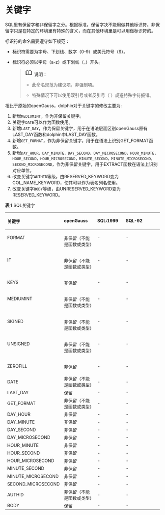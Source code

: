 # 关键字<a name="ZH-CN_TOPIC_0289900482"></a>

SQL里有保留字和非保留字之分。根据标准，保留字决不能用做其他标识符。非保留字只是在特定的环境里有特殊的含义，而在其他环境里是可以用做标识符的。

标识符的命名需要遵守如下规范：

-   标识符需要为字母、下划线、数字（0-9）或美元符号（$）。
-   标识符必须以字母（a-z）或下划线（\_）开头。

    >![](public_sys-resources/icon-note.gif) **说明：**
    > 
    >-   此命名规范为建议项，非强制项。
    >
    >-   特殊情况下可以使用双引号或者反引号（`）规避特殊字符报错。

相比于原始的openGauss，dolphin对于关键字的修改主要为:

1. 新增```MEDIUMINT```，作为非保留关键字。
2. 关键字```DATE```可以作为函数使用。
3. 新增```LAST_DAY```，作为保留关键字，用于在语法层面区别openGauss原有LAST_DAY函数和dolphin中LAST_DAY函数。
4. 新增```GET_FORMAT```，作为非保留关键字，用于在语法上识别GET_FORMAT函数。
5. 新增```DAY_HOUR，DAY_MINUTE，DAY_SECOND，DAY_MICROSECOND，HOUR_MINUTE，HOUR_SECOND，HOUR_MICROSECOND，MINUTE_SECOND，MINUTE_MICROSECOND，SECOND_MICROSECOND```，作为非保留关键字，用于EXTRACT函数在语法上识别对应单位。
6. 改变关键字```AUTHID```等级，由RESERVED_KEYWORD变为COL_NAME_KEYWORD，使其可以作为表名列名使用。
7. 改变关键字```BODY```等级，由UNRESERVED_KEYWORD变为RESERVED_KEYWORD。

**表 1**  SQL关键字

<a name="zh-cn_topic_0283137559_zh-cn_topic_0237121925_zh-cn_topic_0059777655_zh-cn_topic_0058965630_table28107464"></a>
<table><thead align="left"><tr id="zh-cn_topic_0283137559_zh-cn_topic_0237121925_zh-cn_topic_0059777655_zh-cn_topic_0058965630_row32175656"><th class="cellrowborder" valign="top" width="34%" id="mcps1.2.5.1.1"><p id="zh-cn_topic_0283137559_zh-cn_topic_0237121925_zh-cn_topic_0059777655_zh-cn_topic_0058965630_p56091348"><a name="zh-cn_topic_0283137559_zh-cn_topic_0237121925_zh-cn_topic_0059777655_zh-cn_topic_0058965630_p56091348"></a><a name="zh-cn_topic_0283137559_zh-cn_topic_0237121925_zh-cn_topic_0059777655_zh-cn_topic_0058965630_p56091348"></a>关键字</p>
</th>
<th class="cellrowborder" valign="top" width="22%" id="mcps1.2.5.1.2"><p id="zh-cn_topic_0283137559_zh-cn_topic_0237121925_zh-cn_topic_0059777655_zh-cn_topic_0058965630_p47105336"><a name="zh-cn_topic_0283137559_zh-cn_topic_0237121925_zh-cn_topic_0059777655_zh-cn_topic_0058965630_p47105336"></a><a name="zh-cn_topic_0283137559_zh-cn_topic_0237121925_zh-cn_topic_0059777655_zh-cn_topic_0058965630_p47105336"></a><span id="text1798254510538"><a name="text1798254510538"></a><a name="text1798254510538"></a>openGauss</span></p>
</th>
<th class="cellrowborder" valign="top" width="18.75%" id="mcps1.2.5.1.3"><p id="zh-cn_topic_0283137559_zh-cn_topic_0237121925_zh-cn_topic_0059777655_zh-cn_topic_0058965630_p21796427"><a name="zh-cn_topic_0283137559_zh-cn_topic_0237121925_zh-cn_topic_0059777655_zh-cn_topic_0058965630_p21796427"></a><a name="zh-cn_topic_0283137559_zh-cn_topic_0237121925_zh-cn_topic_0059777655_zh-cn_topic_0058965630_p21796427"></a>SQL:1999</p>
</th>
<th class="cellrowborder" valign="top" width="25.25%" id="mcps1.2.5.1.4"><p id="zh-cn_topic_0283137559_zh-cn_topic_0237121925_zh-cn_topic_0059777655_zh-cn_topic_0058965630_p20680137"><a name="zh-cn_topic_0283137559_zh-cn_topic_0237121925_zh-cn_topic_0059777655_zh-cn_topic_0058965630_p20680137"></a><a name="zh-cn_topic_0283137559_zh-cn_topic_0237121925_zh-cn_topic_0059777655_zh-cn_topic_0058965630_p20680137"></a>SQL-92</p>
</th>
</tr>
</thead>
<tbody><tr id="zh-cn_topic_0283137559_zh-cn_topic_0237121925_zh-cn_topic_0059777655_zh-cn_topic_0058965630_row57374723"><td class="cellrowborder" valign="top" width="34%" headers="mcps1.2.5.1.1 "><p id="zh-cn_topic_0283137559_zh-cn_topic_0237121925_zh-cn_topic_0059777655_zh-cn_topic_0058965630_p9835683"><a name="zh-cn_topic_0283137559_zh-cn_topic_0237121925_zh-cn_topic_0059777655_zh-cn_topic_0058965630_p9835683"></a><a name="zh-cn_topic_0283137559_zh-cn_topic_0237121925_zh-cn_topic_0059777655_zh-cn_topic_0058965630_p9835683"></a>FORMAT</p>
</td>
<td class="cellrowborder" valign="top" width="22%" headers="mcps1.2.5.1.2 "><p id="zh-cn_topic_0283137559_zh-cn_topic_0237121925_zh-cn_topic_0059777655_zh-cn_topic_0058965630_p28396447"><a name="zh-cn_topic_0283137559_zh-cn_topic_0237121925_zh-cn_topic_0059777655_zh-cn_topic_0058965630_p28396447"></a><a name="zh-cn_topic_0283137559_zh-cn_topic_0237121925_zh-cn_topic_0059777655_zh-cn_topic_0058965630_p28396447"></a>非保留（不能是函数或类型）</p>
</td>
<td class="cellrowborder" valign="top" width="18.75%" headers="mcps1.2.5.1.3 "><p id="zh-cn_topic_0283137559_zh-cn_topic_0237121925_zh-cn_topic_0059777655_zh-cn_topic_0058965630_p44918252"><a name="zh-cn_topic_0283137559_zh-cn_topic_0237121925_zh-cn_topic_0059777655_zh-cn_topic_0058965630_p44918252"></a><a name="zh-cn_topic_0283137559_zh-cn_topic_0237121925_zh-cn_topic_0059777655_zh-cn_topic_0058965630_p44918252"></a>-</p>
</td>
<td class="cellrowborder" valign="top" width="25.25%" headers="mcps1.2.5.1.4 "><p id="zh-cn_topic_0283137559_zh-cn_topic_0237121925_zh-cn_topic_0059777655_zh-cn_topic_0058965630_p60037067"><a name="zh-cn_topic_0283137559_zh-cn_topic_0237121925_zh-cn_topic_0059777655_zh-cn_topic_0058965630_p60037067"></a><a name="zh-cn_topic_0283137559_zh-cn_topic_0237121925_zh-cn_topic_0059777655_zh-cn_topic_0058965630_p60037067"></a>-</p>
</td>
</tr>
<tr id="zh-cn_topic_0283137559_zh-cn_topic_0237121925_zh-cn_topic_0059777655_zh-cn_topic_0058965630_row57374723"><td class="cellrowborder" valign="top" width="34%" headers="mcps1.2.5.1.1 "><p id="zh-cn_topic_0283137559_zh-cn_topic_0237121925_zh-cn_topic_0059777655_zh-cn_topic_0058965630_p9835683"><a name="zh-cn_topic_0283137559_zh-cn_topic_0237121925_zh-cn_topic_0059777655_zh-cn_topic_0058965630_p9835683"></a><a name="zh-cn_topic_0283137559_zh-cn_topic_0237121925_zh-cn_topic_0059777655_zh-cn_topic_0058965630_p9835683"></a>IF</p>
</td>
<td class="cellrowborder" valign="top" width="22%" headers="mcps1.2.5.1.2 "><p id="zh-cn_topic_0283137559_zh-cn_topic_0237121925_zh-cn_topic_0059777655_zh-cn_topic_0058965630_p28396447"><a name="zh-cn_topic_0283137559_zh-cn_topic_0237121925_zh-cn_topic_0059777655_zh-cn_topic_0058965630_p28396447"></a><a name="zh-cn_topic_0283137559_zh-cn_topic_0237121925_zh-cn_topic_0059777655_zh-cn_topic_0058965630_p28396447"></a>非保留（不能是函数或类型）</p>
</td>
<td class="cellrowborder" valign="top" width="18.75%" headers="mcps1.2.5.1.3 "><p id="zh-cn_topic_0283137559_zh-cn_topic_0237121925_zh-cn_topic_0059777655_zh-cn_topic_0058965630_p44918252"><a name="zh-cn_topic_0283137559_zh-cn_topic_0237121925_zh-cn_topic_0059777655_zh-cn_topic_0058965630_p44918252"></a><a name="zh-cn_topic_0283137559_zh-cn_topic_0237121925_zh-cn_topic_0059777655_zh-cn_topic_0058965630_p44918252"></a>-</p>
</td>
<td class="cellrowborder" valign="top" width="25.25%" headers="mcps1.2.5.1.4 "><p id="zh-cn_topic_0283137559_zh-cn_topic_0237121925_zh-cn_topic_0059777655_zh-cn_topic_0058965630_p60037067"><a name="zh-cn_topic_0283137559_zh-cn_topic_0237121925_zh-cn_topic_0059777655_zh-cn_topic_0058965630_p60037067"></a><a name="zh-cn_topic_0283137559_zh-cn_topic_0237121925_zh-cn_topic_0059777655_zh-cn_topic_0058965630_p60037067"></a>-</p>
</td>
</tr>
<tr id="zh-cn_topic_0283137559_zh-cn_topic_0237121925_zh-cn_topic_0059777655_zh-cn_topic_0058965630_row57374723"><td class="cellrowborder" valign="top" width="34%" headers="mcps1.2.5.1.1 "><p id="zh-cn_topic_0283137559_zh-cn_topic_0237121925_zh-cn_topic_0059777655_zh-cn_topic_0058965630_p9835683"><a name="zh-cn_topic_0283137559_zh-cn_topic_0237121925_zh-cn_topic_0059777655_zh-cn_topic_0058965630_p9835683"></a><a name="zh-cn_topic_0283137559_zh-cn_topic_0237121925_zh-cn_topic_0059777655_zh-cn_topic_0058965630_p9835683"></a>KEYS</p>
</td>
<td class="cellrowborder" valign="top" width="22%" headers="mcps1.2.5.1.2 "><p id="zh-cn_topic_0283137559_zh-cn_topic_0237121925_zh-cn_topic_0059777655_zh-cn_topic_0058965630_p28396447"><a name="zh-cn_topic_0283137559_zh-cn_topic_0237121925_zh-cn_topic_0059777655_zh-cn_topic_0058965630_p28396447"></a><a name="zh-cn_topic_0283137559_zh-cn_topic_0237121925_zh-cn_topic_0059777655_zh-cn_topic_0058965630_p28396447"></a>非保留</p>
</td>
<td class="cellrowborder" valign="top" width="18.75%" headers="mcps1.2.5.1.3 "><p id="zh-cn_topic_0283137559_zh-cn_topic_0237121925_zh-cn_topic_0059777655_zh-cn_topic_0058965630_p44918252"><a name="zh-cn_topic_0283137559_zh-cn_topic_0237121925_zh-cn_topic_0059777655_zh-cn_topic_0058965630_p44918252"></a><a name="zh-cn_topic_0283137559_zh-cn_topic_0237121925_zh-cn_topic_0059777655_zh-cn_topic_0058965630_p44918252"></a>-</p>
</td>
<td class="cellrowborder" valign="top" width="25.25%" headers="mcps1.2.5.1.4 "><p id="zh-cn_topic_0283137559_zh-cn_topic_0237121925_zh-cn_topic_0059777655_zh-cn_topic_0058965630_p60037067"><a name="zh-cn_topic_0283137559_zh-cn_topic_0237121925_zh-cn_topic_0059777655_zh-cn_topic_0058965630_p60037067"></a><a name="zh-cn_topic_0283137559_zh-cn_topic_0237121925_zh-cn_topic_0059777655_zh-cn_topic_0058965630_p60037067"></a>-</p>
</td>
</tr>
<tr id="zh-cn_topic_0283137559_zh-cn_topic_0237121925_zh-cn_topic_0059777655_zh-cn_topic_0058965630_row57374723"><td class="cellrowborder" valign="top" width="34%" headers="mcps1.2.5.1.1 "><p id="zh-cn_topic_0283137559_zh-cn_topic_0237121925_zh-cn_topic_0059777655_zh-cn_topic_0058965630_p9835683"><a name="zh-cn_topic_0283137559_zh-cn_topic_0237121925_zh-cn_topic_0059777655_zh-cn_topic_0058965630_p9835683"></a><a name="zh-cn_topic_0283137559_zh-cn_topic_0237121925_zh-cn_topic_0059777655_zh-cn_topic_0058965630_p9835683"></a>MEDIUMINT</p>
</td>
<td class="cellrowborder" valign="top" width="22%" headers="mcps1.2.5.1.2 "><p id="zh-cn_topic_0283137559_zh-cn_topic_0237121925_zh-cn_topic_0059777655_zh-cn_topic_0058965630_p28396447"><a name="zh-cn_topic_0283137559_zh-cn_topic_0237121925_zh-cn_topic_0059777655_zh-cn_topic_0058965630_p28396447"></a><a name="zh-cn_topic_0283137559_zh-cn_topic_0237121925_zh-cn_topic_0059777655_zh-cn_topic_0058965630_p28396447"></a>非保留（不能是函数或类型）</p>
</td>
<td class="cellrowborder" valign="top" width="18.75%" headers="mcps1.2.5.1.3 "><p id="zh-cn_topic_0283137559_zh-cn_topic_0237121925_zh-cn_topic_0059777655_zh-cn_topic_0058965630_p44918252"><a name="zh-cn_topic_0283137559_zh-cn_topic_0237121925_zh-cn_topic_0059777655_zh-cn_topic_0058965630_p44918252"></a><a name="zh-cn_topic_0283137559_zh-cn_topic_0237121925_zh-cn_topic_0059777655_zh-cn_topic_0058965630_p44918252"></a>-</p>
</td>
<td class="cellrowborder" valign="top" width="25.25%" headers="mcps1.2.5.1.4 "><p id="zh-cn_topic_0283137559_zh-cn_topic_0237121925_zh-cn_topic_0059777655_zh-cn_topic_0058965630_p60037067"><a name="zh-cn_topic_0283137559_zh-cn_topic_0237121925_zh-cn_topic_0059777655_zh-cn_topic_0058965630_p60037067"></a><a name="zh-cn_topic_0283137559_zh-cn_topic_0237121925_zh-cn_topic_0059777655_zh-cn_topic_0058965630_p60037067"></a>-</p>
</td>
</tr>
<tr id="zh-cn_topic_0283137559_zh-cn_topic_0237121925_zh-cn_topic_0059777655_zh-cn_topic_0058965630_row57374723"><td class="cellrowborder" valign="top" width="34%" headers="mcps1.2.5.1.1 "><p id="zh-cn_topic_0283137559_zh-cn_topic_0237121925_zh-cn_topic_0059777655_zh-cn_topic_0058965630_p9835683"><a name="zh-cn_topic_0283137559_zh-cn_topic_0237121925_zh-cn_topic_0059777655_zh-cn_topic_0058965630_p9835683"></a><a name="zh-cn_topic_0283137559_zh-cn_topic_0237121925_zh-cn_topic_0059777655_zh-cn_topic_0058965630_p9835683"></a>SIGNED</p>
</td>
<td class="cellrowborder" valign="top" width="22%" headers="mcps1.2.5.1.2 "><p id="zh-cn_topic_0283137559_zh-cn_topic_0237121925_zh-cn_topic_0059777655_zh-cn_topic_0058965630_p28396447"><a name="zh-cn_topic_0283137559_zh-cn_topic_0237121925_zh-cn_topic_0059777655_zh-cn_topic_0058965630_p28396447"></a><a name="zh-cn_topic_0283137559_zh-cn_topic_0237121925_zh-cn_topic_0059777655_zh-cn_topic_0058965630_p28396447"></a>非保留（不能是函数或类型）</p>
</td>
<td class="cellrowborder" valign="top" width="18.75%" headers="mcps1.2.5.1.3 "><p id="zh-cn_topic_0283137559_zh-cn_topic_0237121925_zh-cn_topic_0059777655_zh-cn_topic_0058965630_p44918252"><a name="zh-cn_topic_0283137559_zh-cn_topic_0237121925_zh-cn_topic_0059777655_zh-cn_topic_0058965630_p44918252"></a><a name="zh-cn_topic_0283137559_zh-cn_topic_0237121925_zh-cn_topic_0059777655_zh-cn_topic_0058965630_p44918252"></a>-</p>
</td>
<td class="cellrowborder" valign="top" width="25.25%" headers="mcps1.2.5.1.4 "><p id="zh-cn_topic_0283137559_zh-cn_topic_0237121925_zh-cn_topic_0059777655_zh-cn_topic_0058965630_p60037067"><a name="zh-cn_topic_0283137559_zh-cn_topic_0237121925_zh-cn_topic_0059777655_zh-cn_topic_0058965630_p60037067"></a><a name="zh-cn_topic_0283137559_zh-cn_topic_0237121925_zh-cn_topic_0059777655_zh-cn_topic_0058965630_p60037067"></a>-</p>
</td>
</tr>
<tr id="zh-cn_topic_0283137559_zh-cn_topic_0237121925_zh-cn_topic_0059777655_zh-cn_topic_0058965630_row57374723"><td class="cellrowborder" valign="top" width="34%" headers="mcps1.2.5.1.1 "><p id="zh-cn_topic_0283137559_zh-cn_topic_0237121925_zh-cn_topic_0059777655_zh-cn_topic_0058965630_p9835683"><a name="zh-cn_topic_0283137559_zh-cn_topic_0237121925_zh-cn_topic_0059777655_zh-cn_topic_0058965630_p9835683"></a><a name="zh-cn_topic_0283137559_zh-cn_topic_0237121925_zh-cn_topic_0059777655_zh-cn_topic_0058965630_p9835683"></a>UNSIGNED</p>
</td>
<td class="cellrowborder" valign="top" width="22%" headers="mcps1.2.5.1.2 "><p id="zh-cn_topic_0283137559_zh-cn_topic_0237121925_zh-cn_topic_0059777655_zh-cn_topic_0058965630_p28396447"><a name="zh-cn_topic_0283137559_zh-cn_topic_0237121925_zh-cn_topic_0059777655_zh-cn_topic_0058965630_p28396447"></a><a name="zh-cn_topic_0283137559_zh-cn_topic_0237121925_zh-cn_topic_0059777655_zh-cn_topic_0058965630_p28396447"></a>非保留（不能是函数或类型）</p>
</td>
<td class="cellrowborder" valign="top" width="18.75%" headers="mcps1.2.5.1.3 "><p id="zh-cn_topic_0283137559_zh-cn_topic_0237121925_zh-cn_topic_0059777655_zh-cn_topic_0058965630_p44918252"><a name="zh-cn_topic_0283137559_zh-cn_topic_0237121925_zh-cn_topic_0059777655_zh-cn_topic_0058965630_p44918252"></a><a name="zh-cn_topic_0283137559_zh-cn_topic_0237121925_zh-cn_topic_0059777655_zh-cn_topic_0058965630_p44918252"></a>-</p>
</td>
<td class="cellrowborder" valign="top" width="25.25%" headers="mcps1.2.5.1.4 "><p id="zh-cn_topic_0283137559_zh-cn_topic_0237121925_zh-cn_topic_0059777655_zh-cn_topic_0058965630_p60037067"><a name="zh-cn_topic_0283137559_zh-cn_topic_0237121925_zh-cn_topic_0059777655_zh-cn_topic_0058965630_p60037067"></a><a name="zh-cn_topic_0283137559_zh-cn_topic_0237121925_zh-cn_topic_0059777655_zh-cn_topic_0058965630_p60037067"></a>-</p>
</td>
</tr>
<tr id="zh-cn_topic_0283137559_zh-cn_topic_0237121925_zh-cn_topic_0059777655_zh-cn_topic_0058965630_row57374723"><td class="cellrowborder" valign="top" width="34%" headers="mcps1.2.5.1.1 "><p id="zh-cn_topic_0283137559_zh-cn_topic_0237121925_zh-cn_topic_0059777655_zh-cn_topic_0058965630_p9835683"><a name="zh-cn_topic_0283137559_zh-cn_topic_0237121925_zh-cn_topic_0059777655_zh-cn_topic_0058965630_p9835683"></a><a name="zh-cn_topic_0283137559_zh-cn_topic_0237121925_zh-cn_topic_0059777655_zh-cn_topic_0058965630_p9835683"></a>ZEROFILL</p>
</td>
<td class="cellrowborder" valign="top" width="22%" headers="mcps1.2.5.1.2 "><p id="zh-cn_topic_0283137559_zh-cn_topic_0237121925_zh-cn_topic_0059777655_zh-cn_topic_0058965630_p28396447"><a name="zh-cn_topic_0283137559_zh-cn_topic_0237121925_zh-cn_topic_0059777655_zh-cn_topic_0058965630_p28396447"></a><a name="zh-cn_topic_0283137559_zh-cn_topic_0237121925_zh-cn_topic_0059777655_zh-cn_topic_0058965630_p28396447"></a>非保留</p>
</td>
<td class="cellrowborder" valign="top" width="18.75%" headers="mcps1.2.5.1.3 "><p id="zh-cn_topic_0283137559_zh-cn_topic_0237121925_zh-cn_topic_0059777655_zh-cn_topic_0058965630_p44918252"><a name="zh-cn_topic_0283137559_zh-cn_topic_0237121925_zh-cn_topic_0059777655_zh-cn_topic_0058965630_p44918252"></a><a name="zh-cn_topic_0283137559_zh-cn_topic_0237121925_zh-cn_topic_0059777655_zh-cn_topic_0058965630_p44918252"></a>-</p>
</td>
<td class="cellrowborder" valign="top" width="25.25%" headers="mcps1.2.5.1.4 "><p id="zh-cn_topic_0283137559_zh-cn_topic_0237121925_zh-cn_topic_0059777655_zh-cn_topic_0058965630_p60037067"><a name="zh-cn_topic_0283137559_zh-cn_topic_0237121925_zh-cn_topic_0059777655_zh-cn_topic_0058965630_p60037067"></a><a name="zh-cn_topic_0283137559_zh-cn_topic_0237121925_zh-cn_topic_0059777655_zh-cn_topic_0058965630_p60037067"></a>-</p>
</td>
</tr>
<tr>
<td>DATE
</td>
<td>非保留（不能是函数或类型）
</td>
<td>-
</td>
<td>-
</td>
</tr>
<tr>
<td>LAST_DAY
</td>
<td>保留
</td>
<td>-
</td>
<td>-
</td>
</tr>
<tr>
<td>GET_FORMAT
</td>
<td>非保留（不能是函数或类型）
</td>
<td>-
</td>
<td>-
</td>
</tr>
<tr>
<td>DAY_HOUR
</td>
<td>非保留
</td>
<td>-
</td>
<td>-
</td>
</tr>
<tr>
<td>DAY_MINUTE
</td>
<td>非保留
</td>
<td>-
</td>
<td>-
</td>
</tr>
<tr>
<td>DAY_SECOND
</td>
<td>非保留
</td>
<td>-
</td>
<td>-
</td>
</tr>
<tr>
<td>DAY_MICROSECOND
</td>
<td>非保留
</td>
<td>-
</td>
<td>-
</td>
</tr>
<tr>
<td>HOUR_MINUTE
</td>
<td>非保留
</td>
<td>-
</td>
<td>-
</td>
</tr>
<tr>
<td>HOUR_SECOND
</td>
<td>非保留
</td>
<td>-
</td>
<td>-
</td>
</tr>
<tr>
<td>HOUR_MICROSECOND
</td>
<td>非保留
</td>
<td>-
</td>
<td>-
</td>
</tr>
<tr>
<td>MINUTE_SECOND
</td>
<td>非保留
</td>
<td>-
</td>
<td>-
</td>
</tr>
<tr>
<td>MINUTE_MICROSECOND
</td>
<td>非保留
</td>
<td>-
</td>
<td>-
</td>
</tr>
<tr>
<td>SECOND_MICROSECOND
</td>
<td>非保留
</td>
<td>-
</td>
<td>-
</td>
</tr>
<tr>
<td>AUTHID
</td>
<td>非保留（不能是函数或类型）
</td>
<td>-
</td>
<td>-
</td>
</tr>
<tr>
<td>BODY
</td>
<td>保留
</td>
<td>-
</td>
<td>-
</td>
</tr>
</tbody>
</table>
